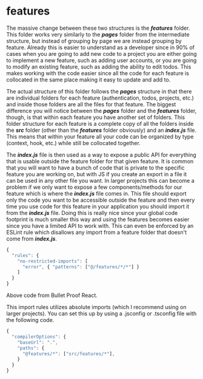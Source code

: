 # features

The massive change between these two structures is the **_features_** folder. This folder works very similarly to the **_pages_** folder from the intermediate structure, but instead of grouping by page we are instead grouping by feature. Already this is easier to understand as a developer since in 90% of cases when you are going to add new code to a project you are either going to implement a new feature, such as adding user accounts, or you are going to modify an existing feature, such as adding the ability to edit todos. This makes working with the code easier since all the code for each feature is collocated in the same place making it easy to update and add to.

The actual structure of this folder follows the **_pages_** structure in that there are individual folders for each feature (authentication, todos, projects, etc.) and inside those folders are all the files for that feature. The biggest difference you will notice between the **_pages_** folder and the **_features_** folder, though, is that within each feature you have another set of folders. This folder structure for each feature is a complete copy of all the folders inside the **_src_** folder (other than the **_features_** folder obviously) and an **_index.js_** file. This means that within your feature all your code can be organized by type (context, hook, etc.) while still be collocated together.

The **_index.js_** file is then used as a way to expose a public API for everything that is usable outside the feature folder for that given feature. It is common that you will want to have a bunch of code that is private to the specific feature you are working on, but with JS if you create an export in a file it can be used in any other file you want. In larger projects this can become a problem if we only want to expose a few components/methods for our feature which is where the **_index.js_** file comes in. This file should export only the code you want to be accessible outside the feature and then every time you use code for this feature in your application you should import it from the **_index.js_** file. Doing this is really nice since your global code footprint is much smaller this way and using the features becomes easier since you have a limited API to work with. This can even be enforced by an ESLint rule which disallows any import from a feature folder that doesn't come from **_index.js_**.

```javascript
{
  "rules": {
    "no-restricted-imports": [
      "error", { "patterns": ["@/features/*/*"] }
    ]
  }
}
```

Above code from Bullet Proof React.

This import rules utilizes absolute imports (which I recommend using on larger projects). You can set this up by using a .jsconfig or .tsconfig file with the following code.

```javascript
{
  "compilerOptions": {
    "baseUrl": ".",
    "paths": {
      "@features/*": ["src/features/*"],
    }
  }
}
```

